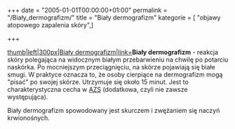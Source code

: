 +++
date = "2005-01-01T00:00:00+01:00"
permalink = "/Biały_dermografizm/"
title = "Biały dermografizm"
kategorie = [ "objawy atopowego zapalenia skóry",]

+++

[thumb|left|300px|Biały dermografizm|link=](/Image:Bialy-dermografizm.jpg "wikilink")**Biały dermografizm** - reakcja skóry polegająca na widocznym białym przebarwieniu na chwilę po potarciu naskórka. Po mocniejszym przeciągnięciu, na skórze pojawiają się białe smugi. W praktyce oznacza to, że osoby cierpiące na dermografizm mogą "pisać" po swojej skórze. Utrzymuje się około 15 minut. Jest to charakterystyczna cecha w [AZS](/atopedia/AZS "wikilink") (dodatkowa, czyli nie zawsze występująca).

Biały dermografizm spowodowany jest skurczem i zwężaniem się naczyń krwionośnych.
